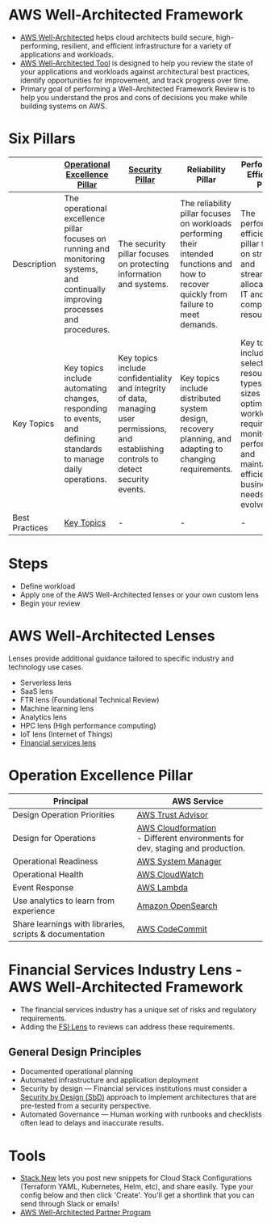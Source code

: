 # AWS Well-Architected Framework
- [AWS Well-Architected](https://aws.amazon.com/architecture/well-architected) helps cloud architects build secure, high-performing, resilient, and efficient infrastructure for a variety of applications and workloads.
- [AWS Well-Architected Tool](https://aws.amazon.com/well-architected-tool/) is designed to help you review the state of your applications and workloads against architectural best practices, identify opportunities for improvement, and track progress over time.
- Primary goal of performing a Well-Architected Framework Review is to help you understand the pros and cons of decisions you make while building systems on AWS.

# Six Pillars

|                | [Operational Excellence Pillar](https://docs.aws.amazon.com/wellarchitected/latest/operational-excellence-pillar/welcome.html) | [Security Pillar](2_SecurityAndIdentityServices/Readme.md)                                                                                | Reliability Pillar                                                                                                                       | Performance Efficiency Pillar                                                                                                                                           | [Cost Optimization Pillar](https://docs.aws.amazon.com/wellarchitected/latest/cost-optimization-pillar/welcome.html)                                                                              |
|----------------|--------------------------------------------------------------------------------------------------------------------------------|-------------------------------------------------------------------------------------------------------------------------------------------|------------------------------------------------------------------------------------------------------------------------------------------|-------------------------------------------------------------------------------------------------------------------------------------------------------------------------|---------------------------------------------------------------------------------------------------------------------------------------------------------------------------------------------------|
| Description    | The operational excellence pillar focuses on running and monitoring systems, and continually improving processes and procedures. | The security pillar focuses on protecting information and systems.                                                                        | The reliability pillar focuses on workloads performing their intended functions and how to recover quickly from failure to meet demands. | The performance efficiency pillar focuses on structured and streamlined allocation of IT and computing resources.                                                       | The cost optimization pillar focuses on avoiding unnecessary costs.                                                                                                                               |
| Key Topics     | Key topics include automating changes, responding to events, and defining standards to manage daily operations.                | Key topics include confidentiality and integrity of data, managing user permissions, and establishing controls to detect security events. | Key topics include distributed system design, recovery planning, and adapting to changing requirements.                                  | Key topics include selecting resource types and sizes optimized for workload requirements, monitoring performance, and maintaining efficiency as business needs evolve. | Key topics include understanding spending over time and controlling fund allocation, selecting resources of the right type and quantity, and scaling to meet business needs without overspending. |
| Best Practices | [Key Topics](#operation-excellence-pillar)                                                             | -                                                                                                                                         | -                                                                                                                                        | -                                                                                                                                                                       | -                                                                                                                                                                                                 |

# Steps
- Define workload
- Apply one of the AWS Well-Architected lenses or your own custom lens
- Begin your review

# AWS Well-Architected Lenses

Lenses provide additional guidance tailored to specific industry and technology use cases.
- Serverless lens
- SaaS lens
- FTR lens (Foundational Technical Review)
- Machine learning lens
- Analytics lens
- HPC lens (High performance computing)
- IoT lens (Internet of Things)
- [Financial services lens](#financial-services-industry-lens---aws-well-architected-framework)

# Operation Excellence Pillar

| Principal                                               | AWS Service                                                                                      |
|---------------------------------------------------------|--------------------------------------------------------------------------------------------------|
| Design Operation Priorities                             | [AWS Trust Advisor](https://aws.amazon.com/premiumsupport/technology/trusted-advisor/)           |
| Design for Operations                                   | [AWS Cloudformation](9_InfrastructureAsCode/AWSCloudFormation/Readme.md)<br/>- Different environments for dev, staging and production.                  |
| Operational Readiness                                   | [AWS System Manager](2_SecurityAndIdentityServices/2_DataProtectionServices/AWSSystemManager.md) |
| Operational Health                                      | [AWS CloudWatch](8_MonitoringServices/AmazonCloudWatch.md)                                       |
| Event Response                                          | [AWS Lambda](3_ComputeServices/AWSLambda/Readme.md)                                              |
| Use analytics to learn from experience                  | [Amazon OpenSearch](6_DatabaseServices/AmazonOpenSearch.md)                                      |
| Share learnings with libraries, scripts & documentation | [AWS CodeCommit](9_InfrastructureAsCode/AWSCodePipeline.md)                                              |

# Financial Services Industry Lens - AWS Well-Architected Framework
- The financial services industry has a unique set of risks and regulatory requirements. 
- Adding the [FSI Lens](https://docs.aws.amazon.com/wellarchitected/latest/financial-services-industry-lens/welcome.html) to reviews can address these requirements.

## General Design Principles
- Documented operational planning
- Automated infrastructure and application deployment
- Security by design — Financial services institutions must consider a [Security by Design (SbD)](https://docs.aws.amazon.com/wellarchitected/latest/financial-services-industry-lens/general-design-principles.html) approach to implement architectures that are pre-tested from a security perspective.
- Automated Governance — Human working with runbooks and checklists often lead to delays and inaccurate results.

# Tools
- [Stack.New](https://stack.new/) lets you post new snippets for Cloud Stack Configurations (Terraform YAML, Kubernetes, Helm, etc), and share easily. Type your config below and then click 'Create'. You'll get a shortlink that you can send through Slack or emails!
- [AWS Well-Architected Partner Program](https://aws.amazon.com/partners/programs/well-architected/)


